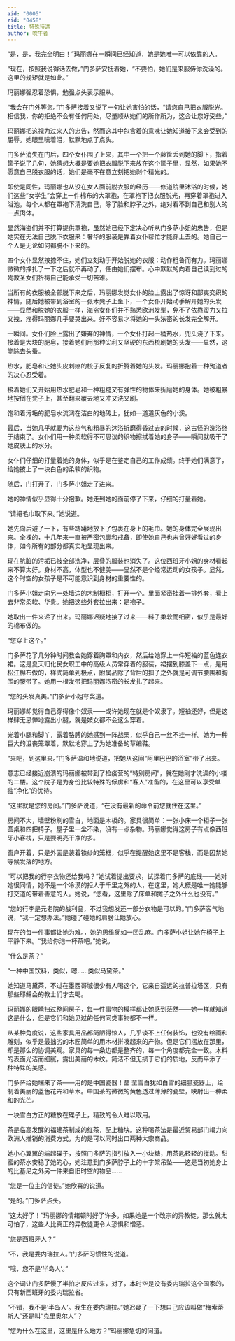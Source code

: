 ```yaml
---
aid: "0005"
zid: "0458"
title: 特殊待遇
author: 吹牛者
---
```


“是，是，我完全明白！”玛丽娜在一瞬间已经知道，她是她唯一可以依靠的人。

“现在，按照我说得话去做，”门多萨安抚着她，“不要怕，她们是来服侍你洗澡的。这里的规矩就是如此。”

玛丽娜强忍着恐惧，勉强点头表示服从。

“我会在门外等您。”门多萨接着又说了一句让她害怕的话，“请您自己把衣服脱光。相信我，你的拒绝不会有任何用处，尽量顺从她们的所作所为，这会让您好受些。”

玛丽娜把这视为过来人的忠告，然而这其中包含着的意味让她知道接下来会受到的屈辱。她眼里噙着泪，默默地点了点头。

门多萨消失在门后，四个女仆围了上来，其中一个把一个藤筐丢到她的脚下，指着筐子说了几句，她猜想大概是要她把衣服脱下来放在这个筐子里，显然，如果她不愿意自己脱衣服的话，她们是毫不在意立刻把她剥个精光的。

即使是同性，玛丽娜也从没在女人面前脱衣服的经历——修道院里沐浴的时候，她们这些“女学生”会穿上一件棉布的大罩袍，在罩袍下把衣服脱光，再穿着罩袍进入浴池，每个人都在罩袍下清洗自己，除了脸和脖子之外，绝对看不到自己和别人的一点肉体。

显然海盗们并不打算提供罩袍，虽然她已经下定决心听从门多萨小姐的忠告，但是她实在无法自己脱下衣服来：奢华的服装是靠着女仆帮忙才能穿上去的。她自己一个人是无论如何都脱不下来的。

四个女仆显然按捺不住，她们立刻动手开始脱她的衣服：动作粗鲁而有力。玛丽娜微微的挣扎了一下之后就不再动了，任由她们摆布。心中默默的向着自己读到过的殉教圣女们祈祷自己能承受一切苦难。

当所有的衣服被全部脱下来之后，玛丽娜发觉女仆的脸上露出了惊讶和鄙夷交织的神情，随后她被带到浴室的一张木凳子上坐下，一个女仆开始动手解开她的头发——显然和脱她的衣服一样，海盗女仆们并不熟悉欧洲发型，免不了依靠蛮力又拉又拽，疼得玛丽娜几乎要哭出来。好不容易才将她的一头浓密的长发完全解开。

一瞬间。女仆们脸上露出了嫌弃的神情，一个女仆打起一桶热水，兜头浇了下来。接着是大块的肥皂，接着她们用那种尖利又坚硬的东西梳刷她的头发——显然，这能除去头蚤。

热水，肥皂和让她头皮刺疼的梳子反复的折腾着她的头发。玛丽娜抱着一种殉道者的决心忍受着。

接着她们又开始用热水肥皂和一种粗糙又有弹性的物体来折磨她的身体。她被粗暴地按倒在凳子上，甚至翻来覆去地又冲又洗又刷。

饱和着污垢的肥皂水流淌在洁白的地砖上，犹如一道道灰色的小溪。

最后，当她几乎就要为这热气和粗暴的沐浴折磨得昏过去的时候，这古怪的洗浴终于结束了。女仆们用一种柔软得不可思议的织物擦拭着她的身子——瞬间就吸干了她皮肤上的水分。

女仆们仔细的打量着她的身体，似乎是在鉴定自己的工作成绩。终于她们满意了，给她披上了一块白色的柔软的织物。

随后，门打开了，门多萨小姐走了进来。

她的神情似乎显得十分抱歉。她走到她的面前停了下来，仔细的打量着她。

“请把毛巾取下来。”她说道。

她先向后避了一下，有些踌躇地放下了包裹在身上的毛巾。她的身体完全展现出来。全裸的，十几年来一直被严密包裹和戒备，即使她自己也未曾好好看过的身体，如今所有的部分都真实地显现出来。

现在肮脏的污垢已被全部洗净，层叠的服装也消失了。这位西班牙小姐的身材看起来不算太好。身材不高，体型也不健美——显然不是个经常运动的女孩子。显然，这个时空的女孩子是不可能意识到身材的重要性的。

门多萨小姐走向另一处墙边的木制橱柜，打开一个。里面紧密挂着一排外套，看上去非常柔软、华贵。她把这些外套拉出来：是袍子。

她取出一件来递了出来。玛丽娜迟疑地接了过来——料子柔软而细密，似乎是最好的棉布做的。

“您穿上这个。”

门多萨花了几分钟时间教会她穿着胸罩和内衣，然后给她穿上一件短袖的蓝色连衣裙。这是夏天归化民女职工中的高级人员常穿着的服装，裙摆到膝盖下一点，是用松江棉布做的，样式简单到极点，附属品除了背后的扣子之外就是可调节腰围和胸围的腰带了。她用一根发带把玛丽娜浓密的长发扎了起来。

“您的头发真美。”门多萨小姐夸奖道。

玛丽娜却觉得自己穿得像个奴隶——或许她现在就是个奴隶了。短袖还好，但是这样肆无忌惮地露出小腿，就是妓女都不会这么穿着。

光着小腿和脚丫，露着胳膊的她感到一阵战栗，似乎自己一丝不挂一样。她为一种巨大的沮丧笼罩着，默默地穿上了为她准备的草编鞋。

“来吧，到这里来。”门多萨温和地说道，把她从这间“阿里巴巴的浴室”带了出来。

意志已经接近崩溃的玛丽娜被带到了检疫营的“特别房间”，就在她刚才洗澡的小楼的二楼。这个院子是为身份比较特殊的俘虏和“客人”准备的，在这里可以享受单独“净化”的优待。

“这里就是您的房间。”门多萨说道，“在没有最新的命令前您就住在这里。”

房间不大，墙壁粉刷的雪白，地面是木板的。家具很简单：一张小床一个柜子一张圆桌和四把椅子。屋子里一尘不染，没有一点杂物。玛丽娜觉得这房子有点像西班牙小客栈，只是要明亮干净的多。

窗户开着，只是外面是装着铁纱的笼框，似乎在提醒她这里不是客栈，而是囚禁她等候发落的地方。

“可以把我的行李衣物还给我吗？”她试着提出要求，试探着门多萨的底线——她对她很同情，她不是一个冷漠的拒人于千里之外的人，在这里，她大概是唯一她能够打交道的带着善意的人。她说，“您看，这里除了床单和摊子之外什么也没有。”

“您的行李是元老院的战利品，不过我想发还一部分衣物是可以的。”门多萨客气地说，“我一定想办法。”她碰了碰她的肩膀让她放心。

现在的每一件事都让她为难。，她的思维犹如一团乱麻。门多萨小姐让她在椅子上平静下来。“我给你泡一杯茶吧。”她说。

“什么是茶？”

“一种中国饮料，类似，嗯……类似马黛茶。”

她知道马黛茶，不过在墨西哥城很少有人喝这个，它来自遥远的拉普拉塔区，只有那些耶稣会的教士们才去喝。

玛丽娜的眼睛扫过整间房子，每一件事物的模样都让她感到茫然——她一样就知道这是什么，但是它们和她见过的任何同类事物都不一样。

从某种角度说，这些家具用品都简陋得惊人，几乎谈不上任何装饰，也没有绘画和雕刻，似乎是最拙劣的木匠简单的用木材拼凑起来的产物。但是它们摆放在那里，却是那么的协调美观。家具的每一条边都是整齐的，每一个角度都完全一致。木料的表面光洁而细腻，露出美丽的木纹。简洁不但无损于它们的质地，反而平添了一种特殊的美感。

门多萨给她端来了茶——用的是中国瓷器！晶
莹雪白犹如白雪的细腻瓷器上，绘制着美丽的蓝色花卉和草木。中国茶的微微的黄色透过薄薄的瓷壁，映射出一种柔和的光芒。

一块雪白方正的糖放在碟子上，精致的令人难以取用。

茶是临高发酵的福建茶制成的红茶，配上糖块。这种喝茶法是最近贸易部门竭力向欧洲人推销的消费方式，为的是可以同时出口两种大宗商品。

她小心翼翼的端起碟子，按照门多萨的指引放入一小块糖，用茶匙轻轻的搅动。甜蜜的茶水安稳了她的心，她注意到门多萨脖子上的十字架吊坠——这是当初她身上的比基尼之外另一件来自旧时空的物品……

“您是一位主的信徒。”她欣喜的说道。

“是的。”门多萨点头。

“这太好了！”玛丽娜的情绪顿时好了许多，如果她是一个改宗的异教徒，那么就太可怕了，这些人比真正的异教徒更令人恐惧和憎恶。

“您是西班牙人？”

“不，我是委内瑞拉人。”门多萨习惯性的说道。

“哦，您不是‘半岛人’。”

这个词让门多萨慢了半拍才反应过来，对了，本时空是没有委内瑞拉这个国家的，只有新西班牙的委内瑞拉省。

“不错，我不是‘半岛人’。我生在委内瑞拉。”她迟疑了一下想自己应该叫做“梅索蒂斯人”还是叫“克里奥尔人”？

“您为什么在这里，这里是什么地方？”玛丽娜急切的问道。
